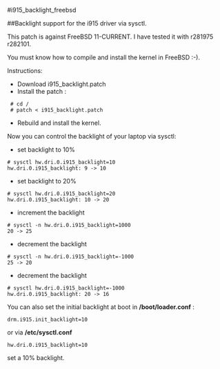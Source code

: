 #i915_backlight_freebsd

##Backlight support for the i915 driver via sysctl.

This patch is against FreeBSD 11-CURRENT. I have tested it with r281975 r282101.

You must know how to compile and install the kernel in FreeBSD :-).

Instructions:

* Download i915_backlight.patch
* Install the patch :
```
 # cd /
 # patch < i915_backlight.patch
```
* Rebuild and install the kernel.

Now you can control the backlight of your laptop via sysctl:

* set backlight to 10%
```
# sysctl hw.dri.0.i915_backlight=10
hw.dri.0.i915_backlight: 9 -> 10
```
* set backlight to 20%
```
# sysctl hw.dri.0.i915_backlight=20
hw.dri.0.i915_backlight: 10 -> 20
```
* increment the backlight
```
# sysctl -n hw.dri.0.i915_backlight=1000
20 -> 25
```
* decrement the backlight
```
# sysctl -n hw.dri.0.i915_backlight=-1000
25 -> 20
```
* decrement the backlight
```
# sysctl hw.dri.0.i915_backlight=-1000
hw.dri.0.i915_backlight: 20 -> 16
```
You can also set the initial backlight at boot in **/boot/loader.conf** :
```
drm.i915.init_backlight=10
```
or via **/etc/sysctl.conf**
```
hw.dri.0.i915_backlight=10
```
set a 10% backlight.
